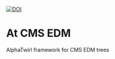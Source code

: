[![DOI](https://zenodo.org/badge/DOI/10.5281/zenodo.1843953.svg)](https://doi.org/10.5281/zenodo.1843953)

# At CMS EDM
AlphaTwirl framework for CMS EDM trees
